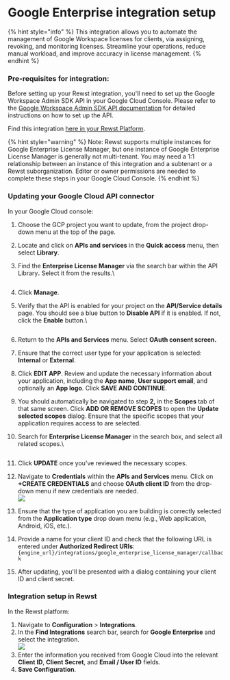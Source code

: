 # Google Enterprise integration setup

{% hint style="info" %}
This integration allows you to automate the management of Google Workspace licenses for clients, via assigning, revoking, and monitoring licenses. Streamline your operations, reduce manual workload, and improve accuracy in license management.
{% endhint %}

### Pre-requisites for integration:

Before setting up your Rewst integration, you'll need to set up the Google Workspace Admin SDK API in your Google Cloud Console. Please refer to the [Google Workspace Admin SDK API documentation](https://docs.rewst.help/documentation/integrations/cloud/google-admin/google-workspace-admin-sdk-integration-setup) for detailed instructions on how to set up the API.

Find this integration [here in your Rewst Platform](https://app.rewst.io/organizations/b6e6c7b9-ff6e-4fff-a875-dfcb6ffc2c2d/integrations/google_enterprise_license_manager).

{% hint style="warning" %}
Note: Rewst supports multiple instances for Google Enterprise License Manager, but one instance of Google Enterprise License Manager is generally not multi-tenant. You may need a 1:1 relationship between an instance of this integration and a subtenant or a Rewst suborganization. Editor or owner permissions are needed to complete these steps in your Google Cloud Console.
{% endhint %}

### **Updating your Google Cloud API connector**

In your Google Cloud console:

1. Choose the GCP project you want to update, from the project drop-down menu at the top of the page.
2. Locate and click on **APIs and services** in the **Quick access** menu, then select **Library**.
3.  Find the **Enterprise License Manager** via the search bar within the API Librar&#x79;**.** Select it from the results.\


    <figure><img src="../../../../../.gitbook/assets/Screenshot 2025-01-14 at 3.50.27 PM.png" alt=""><figcaption></figcaption></figure>
4. Click **Manage**.
5.  Verify that the API is enabled for your project on the **API/Service details** page. You should see a blue button to **Disable API** if it is enabled. If not, click the **Enable** button.\


    <figure><img src="../../../../../.gitbook/assets/Screenshot 2025-01-14 at 3.54.25 PM.png" alt=""><figcaption></figcaption></figure>
6. Return to the **APIs and Services** menu. Select **OAuth consent screen.**
7. Ensure that the correct user type for your application is selected: **Internal** or **External**.
8. Click **EDIT APP**. Review and update the necessary information about your application, including the **App name**, **User support email**, and optionally an **App logo**. Click **SAVE AND CONTINUE**.
9. You should automatically be navigated to step **2,** in the **Scopes** tab of that same screen. Click **ADD OR REMOVE SCOPES** to open the **Update selected scopes** dialog. Ensure that the specific scopes that your application requires access to are selected.
10. Search for **Enterprise License Manager** in the search box, and select all related scopes.\


    <figure><img src="../../../../../.gitbook/assets/Screenshot 2025-01-14 at 4.00.36 PM (1).png" alt=""><figcaption></figcaption></figure>
11. Click **UPDATE** once you've reviewed the necessary scopes.
12. Navigate to **Credentials** within the **APIs and Services** menu. Click on **+CREATE CREDENTIALS** and choose **OAuth client ID** from the drop-down menu if new credentials are needed.\
    ![](<../../../../../.gitbook/assets/Screenshot 2025-01-14 at 4.03.32 PM.png>)
13. Ensure that the type of application you are building is correctly selected from the **Application type** drop down menu (e.g., Web application, Android, iOS, etc.).
14. Provide a name for your client ID and check that the following URL is entered under **Authorized Redirect URIs**:\
    `{engine_url}/integrations/google_enterprise_license_manager/callback`
15. After updating, you'll be presented with a dialog containing your client ID and client secret.

### Integration setup in Rewst

In the Rewst platform:

1. Navigate to **Configuration** > **Integrations**.
2. In the **Find Integrations** search bar, search for **Google Enterprise** and select the integration.\
   ![](<../../../../../.gitbook/assets/Screenshot 2025-01-10 at 3.41.28 PM.png>)
3. Enter the information you received from Google Cloud into the relevant **Client ID**, **Client Secret**, and **Email / User ID** fields.
4. **Save Configuration**.
